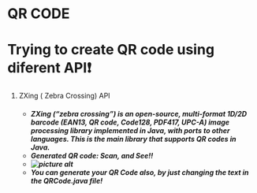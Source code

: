 # QR CODE <h1> 
# Trying to create QR code using diferent API:exclamation: <h4>
1. ZXing ( Zebra Crossing) API <h5>
    - ZXing (“zebra crossing”) is an open-source, multi-format 1D/2D barcode (EAN13, QR code, Code128, PDF417,  UPC-A) image processing library implemented in Java, with ports        to other languages. This is the main library that supports QR codes in Java.
     - Generated QR code: Scan, and See!!
    - ![picture alt](https://user-images.githubusercontent.com/33098943/111912726-f24d2d80-8a90-11eb-8b7e-5ee4ba396d73.png)
    - You can generate your QR Code also, by just changing the text in the QRCode.java file! 
    
